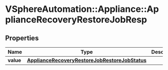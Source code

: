 # VSphereAutomation::Appliance::ApplianceRecoveryRestoreJobResp

## Properties
Name | Type | Description | Notes
------------ | ------------- | ------------- | -------------
**value** | [**ApplianceRecoveryRestoreJobRestoreJobStatus**](ApplianceRecoveryRestoreJobRestoreJobStatus.md) |  | 


